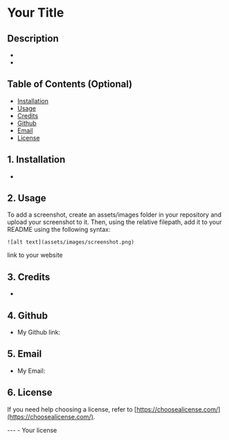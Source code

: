 # Your Title

## Description

-

-

## Table of Contents (Optional)

- [Installation](#Installation)
- [Usage](#usage)
- [Credits](#credits)
- [Github](#github)
- [Email](#email)
- [License](#license)

## 1. Installation

-

## 2. Usage

To add a screenshot, create an assets/images folder in your repository and upload your screenshot to it. Then, using the relative filepath, add it to your README using the following syntax:

    ![alt text](assets/images/screenshot.png)

link to your website

## 3. Credits

-

## 4. Github

- My Github link:

## 5. Email

- My Email:

## 6. License

If you need help choosing a license, refer to [https://choosealicense.com/](https://choosealicense.com/).

--- - Your license
